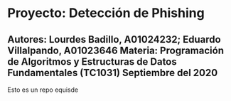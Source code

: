 # Proyecto: Detección de Phishing
**Autores:** Lourdes Badillo, A01024232; Eduardo Villalpando, A01023646
**Materia:** Programación de Algoritmos y Estructuras de Datos Fundamentales (TC1031)
Septiembre del 2020
----------------------------------

Esto es un repo equisde
